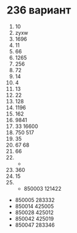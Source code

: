 # 236 вариант

1. 10
2. zyxw
3. 1696
4. 11
5. 66
6. 1265
7. 256
8. 72
9. 14
10. 4
11. 13
12. 22
13. 128
14. 1196
15. 162
16. 9841
17. 33 16600
18. 750 517
19. 35
20. 67 68
21. 66
22. -
23. 360
24. 15
25. - 850003 121422
- 850005 283332
- 850014 425005
- 850028 425012
- 850042 425019
- 850047 283346